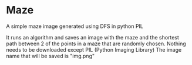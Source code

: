 # Maze
A simple maze image generated using DFS in python PIL

It runs an algorithm and saves an image with the maze and the shortest path between 2 of the points in a maze that are randomly chosen.
Nothing needs to be downloaded except PIL (Python Imaging Library)
The image name that will be saved is "img.png"
